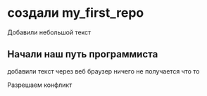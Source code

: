 # создали my_first_repo

Добавили небольшой текст

## Начали наш путь программиста

добавили текст через веб браузер 
ничего не получается
что то 

Разрешаем конфликт 
